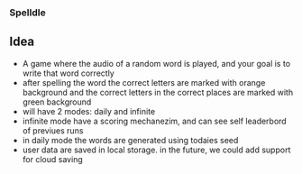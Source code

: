 ### Spelldle

## Idea

- A game where the audio of a random word is played, and your goal is to write that word correctly
- after spelling the word the correct letters are marked with orange background and the correct letters in the correct places are marked with green background
- will have 2 modes: daily and infinite
- infinite mode have a scoring mechanezim, and can see self leaderbord of previues runs
- in daily mode the words are generated using todaies seed
- user data are saved in local storage. in the future, we could add support for cloud saving
